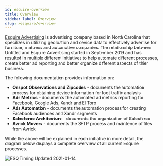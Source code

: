 ```yaml
---
id: esquire-overview
title: Overview
sidebar_label: Overview
slug: /esquire/overview
---
```


[Esquire Advertising](https://esquireadvertising.com/) is advertising company based in North Carolina that specilizes in utilizing geoloation and device data to effectively advertise for furniture, mattress and automotive companies. The relationship between Untitled and Esquire Advertising started in September 2019 and has resulted in multiple different initiatives to help automate different processes, create better ad reporting and better organize different aspects of thier business. 

The following documentation provides information on: 
  - **Onspot Observations and Zipcodes** - documents the automation process for obtaining device information for foot traffic analysis 
  - **Ads Metrics** - documents the automated ad metrics reporting for Facebook, Google Ads, Xandr and El Toro
  - **Ads Automation** - documents the automation process for creating Facebook audiences and Xandr segments
  - **Salesforce Architecture** - documents the organization of Salesforce
  - **Avrick Movers** - documents the SFTP process and maintence of files from Avrick
  
  While the above will be explained in each initiative in more detail, the diagram below displays a complete overview of all current Esquire processes. 
  
  ![ESQ Timing Updated 2021-01-14](https://user-images.githubusercontent.com/51334006/106657586-35e3ea80-656a-11eb-9047-162fc2da6ad5.png)

